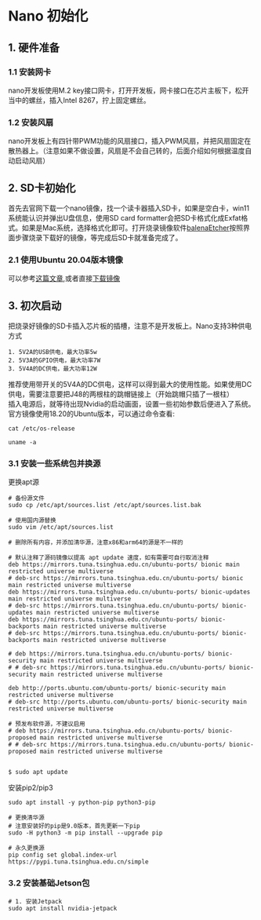 # Nano 初始化
## 1. 硬件准备
### 1.1 安装网卡
nano开发板使用M.2 key接口网卡，打开开发板，网卡接口在芯片主板下，松开当中的螺丝，插入Intel 8267，拧上固定螺丝。
### 1.2 安装风扇
nano开发板上有四针带PWM功能的风扇接口，插入PWM风扇，并把风扇固定在散热器上。（注意如果不做设置，风扇是不会自己转的，后面介绍如何根据温度自动启动风扇）
## 2. SD卡初始化
首先去官网下载一个nano镜像，找一个读卡器插入SD卡，如果是空白卡，win11系统能认识并弹出U盘信息，使用SD card formatter会把SD卡格式化成Exfat格式。如果是Mac系统，选择格式化即可。打开烧录镜像软件[balenaEtcher](https://www.balena.io/etcher)按照界面步骤烧录下载好的镜像，等完成后SD卡就准备完成了。  

### 2.1 使用Ubuntu 20.04版本镜像
可以参考[这篇文章](https://qengineering.eu/install-ubuntu-20.04-on-jetson-nano.html),或者直接[下载镜像]()  

## 3. 初次启动
把烧录好镜像的SD卡插入芯片板的插槽，注意不是开发板上。Nano支持3种供电方式  

    1. 5V2A的USB供电，最大功率5w
    2. 5V3A的GPIO供电，最大功率7W
    3. 5V4A的DC供电，最大功率12W  

推荐使用带开关的5V4A的DC供电，这样可以得到最大的使用性能。如果使用DC供电，需要注意要把J48的两根柱的跳帽链接上（开始跳帽只插了一根柱）  
插入电源后，就等待出现Nvidia的启动画面，设置一些初始参数后便进入了系统。官方镜像使用18.20的Ubuntu版本，可以通过命令查看:
```
cat /etc/os-release

uname -a
```
### 3.1 安装一些系统包并换源
更换apt源
```
# 备份源文件
sudo cp /etc/apt/sources.list /etc/apt/sources.list.bak

# 使用国内源替换
sudo vim /etc/apt/sources.list

# 删除所有内容，并添加清华源，注意x86和arm64的源是不一样的

# 默认注释了源码镜像以提高 apt update 速度，如有需要可自行取消注释
deb https://mirrors.tuna.tsinghua.edu.cn/ubuntu-ports/ bionic main restricted universe multiverse
# deb-src https://mirrors.tuna.tsinghua.edu.cn/ubuntu-ports/ bionic main restricted universe multiverse
deb https://mirrors.tuna.tsinghua.edu.cn/ubuntu-ports/ bionic-updates main restricted universe multiverse
# deb-src https://mirrors.tuna.tsinghua.edu.cn/ubuntu-ports/ bionic-updates main restricted universe multiverse
deb https://mirrors.tuna.tsinghua.edu.cn/ubuntu-ports/ bionic-backports main restricted universe multiverse
# deb-src https://mirrors.tuna.tsinghua.edu.cn/ubuntu-ports/ bionic-backports main restricted universe multiverse

# deb https://mirrors.tuna.tsinghua.edu.cn/ubuntu-ports/ bionic-security main restricted universe multiverse
# # deb-src https://mirrors.tuna.tsinghua.edu.cn/ubuntu-ports/ bionic-security main restricted universe multiverse

deb http://ports.ubuntu.com/ubuntu-ports/ bionic-security main restricted universe multiverse
# deb-src http://ports.ubuntu.com/ubuntu-ports/ bionic-security main restricted universe multiverse

# 预发布软件源，不建议启用
# deb https://mirrors.tuna.tsinghua.edu.cn/ubuntu-ports/ bionic-proposed main restricted universe multiverse
# # deb-src https://mirrors.tuna.tsinghua.edu.cn/ubuntu-ports/ bionic-proposed main restricted universe multiverse


$ sudo apt update
```
  
安装pip2/pip3
```
sudo apt install -y python-pip python3-pip

# 更换清华源
# 注意安装好的pip是9.0版本，首先更新一下pip
sudo -H python3 -m pip install --upgrade pip  

# 永久更换源
pip config set global.index-url https://pypi.tuna.tsinghua.edu.cn/simple

```
### 3.2 安装基础Jetson包
```
# 1. 安装Jetpack
sudo apt install nvidia-jetpack
```
